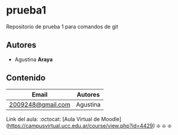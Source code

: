 # prueba1
Repositorio de prueba 1 para comandos de git
## Autores
* Agustina **Araya**


## Contenido


| Email | Autores |
| ------------- | ------------- |
| 2009248@gmail.com  | Agustina  |

Link del aula: :octocat: [Aula Virtual de Moodle] (https://campusvirtual.ucc.edu.ar/course/view.php?id=4429)
:sparkle: :sparkle: :sparkle:
